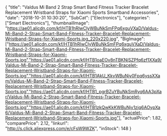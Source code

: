 {
	"title": "Valdus Mi Band 2 Strap Smart Band Fitness Tracker Bracelet Replacement Wristband Straps for Xiaomi  Sports Smartband Accessories",
	"date": "2018-10-31 10:30:20",
	"SubCat": ["Electronics"],
	"categories": ["Smart Electronics"],
	"thumbnailImage": "https://ae01.alicdn.com/kf/HTB1hRlwClyWBuNkSmFPq6xguVXaD/Valdus-Mi-Band-2-Strap-Smart-Band-Fitness-Tracker-Bracelet-Replacement-Wristband-Straps-for-Xiaomi-Sports.jpg_220x220.jpg",
	"BigImage": ["https://ae01.alicdn.com/kf/HTB1hRlwClyWBuNkSmFPq6xguVXaD/Valdus-Mi-Band-2-Strap-Smart-Band-Fitness-Tracker-Bracelet-Replacement-Wristband-Straps-for-Xiaomi-Sports.jpg","https://ae01.alicdn.com/kf/HTB1oaEOv8nTBKNjSZPfq6zf1XXa9/Valdus-Mi-Band-2-Strap-Smart-Band-Fitness-Tracker-Bracelet-Replacement-Wristband-Straps-for-Xiaomi-Sports.jpg","https://ae01.alicdn.com/kf/HTB1AkU_KkyWBuNjy0Fpq6yssXXam/Valdus-Mi-Band-2-Strap-Smart-Band-Fitness-Tracker-Bracelet-Replacement-Wristband-Straps-for-Xiaomi-Sports.jpg","https://ae01.alicdn.com/kf/HTB1_pgrBZuYBuNkSmRyq6AA3pXar/Valdus-Mi-Band-2-Strap-Smart-Band-Fitness-Tracker-Bracelet-Replacement-Wristband-Straps-for-Xiaomi-Sports.jpg","https://ae01.alicdn.com/kf/HTB1zkQwKkKWBuNjy1zjq6AOypXa6/Valdus-Mi-Band-2-Strap-Smart-Band-Fitness-Tracker-Bracelet-Replacement-Wristband-Straps-for-Xiaomi-Sports.jpg"],
	"actualPrice": 1.82,
	"comparePrice": 2.12,
	"linkurl": "http://s.click.aliexpress.com/e/cFsW9WZK",
	"inStock": 148
}
